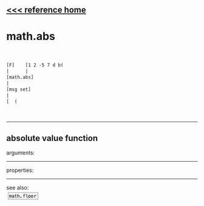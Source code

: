 [<<< reference home](ceammc_lib.md)
---

# math.abs

```


[F]    [1 2 -5 7 d b(
|      |
[math.abs]
|
[msg set]
|
[  (

            
```
---
absolute value function
---
arguments:


---
properties:


---
see also:<br>
[![math.floor](img/object_math.floor.png)](math.floor.md)
